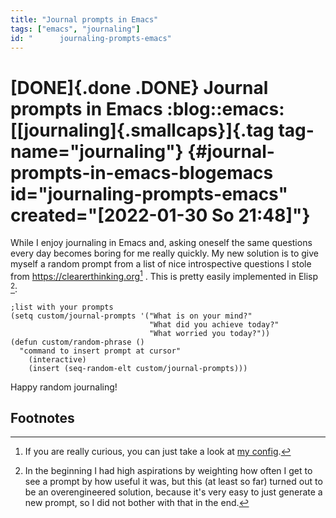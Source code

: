 ```yaml
---
title: "Journal prompts in Emacs"
tags: ["emacs", "journaling"]
id: "      journaling-prompts-emacs"
---
```


[DONE]{.done .DONE} Journal prompts in Emacs :blog::emacs: [[journaling]{.smallcaps}]{.tag tag-name="journaling"} {#journal-prompts-in-emacs-blogemacs id="journaling-prompts-emacs" created="[2022-01-30 So 21:48]"}
=================================================================================================================

While I enjoy journaling in Emacs and, asking oneself the same questions
every day becomes boring for me really quickly. My new solution is to
give myself a random prompt from a list of nice introspective questions
I stole from <https://clearerthinking.org>[^1] . This is pretty easily
implemented in Elisp [^2]:

``` {.elisp}
;list with your prompts
(setq custom/journal-prompts '("What is on your mind?"
                               "What did you achieve today?"
                               "What worried you today?"))
(defun custom/random-phrase ()
  "command to insert prompt at cursor"
    (interactive)
    (insert (seq-random-elt custom/journal-prompts)))
```

Happy random journaling!

Footnotes
---------

[^1]: If you are really curious, you can just take a look at [my
    config](https://github.com/sonofhypnos/emacs-config).

[^2]: In the beginning I had high aspirations by weighting how often I
    get to see a prompt by how useful it was, but this (at least so far)
    turned out to be an overengineered solution, because it\'s very easy
    to just generate a new prompt, so I did not bother with that in the
    end.
